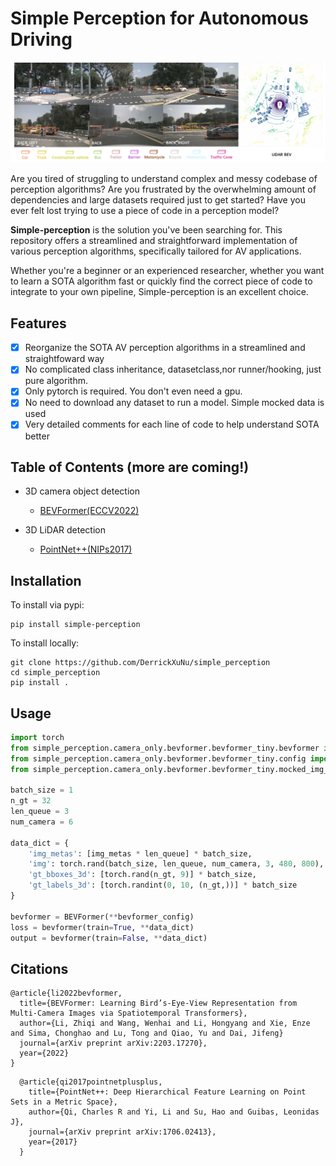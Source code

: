 # Simple Perception for Autonomous Driving
![](imgs/example.png)

Are you tired of struggling to understand complex and messy codebase of perception algorithms? Are you frustrated by the overwhelming amount of dependencies and large datasets required just to get started? Have you ever felt lost trying to use a piece of code in a perception model?

**Simple-perception** is the solution you've been searching for. This repository offers a streamlined and straightforward implementation of various perception algorithms, specifically tailored for AV applications. 

Whether you're a beginner or an experienced researcher, whether you want to learn a SOTA algorithm fast or quickly find the correct piece of code to
integrate to your own pipeline, Simple-perception is an excellent choice.

## Features
- [x] Reorganize the SOTA AV perception algorithms in a streamlined and straightfoward way
- [x] No complicated class inheritance, datasetclass,nor runner/hooking, just pure algorithm. 
- [x] Only pytorch is required. You don't even need a gpu.
- [x] No need to download any dataset to run a model. Simple mocked data is used
- [x] Very detailed comments for each line of code to help understand SOTA better

## Table of Contents (more are coming!)
- 3D camera object detection
  - [BEVFormer(ECCV2022)](https://arxiv.org/abs/2203.17270)
    
- 3D LiDAR detection
  - [PointNet++(NIPs2017)](https://arxiv.org/abs/1706.02413)
    
## Installation
To install via pypi:
```commandline
pip install simple-perception
```
To install locally:
```commandline
git clone https://github.com/DerrickXuNu/simple_perception
cd simple_perception
pip install .
```

## Usage
```python
import torch
from simple_perception.camera_only.bevformer.bevformer_tiny.bevformer import BEVFormer
from simple_perception.camera_only.bevformer.bevformer_tiny.config import bevformer_config
from simple_perception.camera_only.bevformer.bevformer_tiny.mocked_img_meta import img_metas 

batch_size = 1
n_gt = 32
len_queue = 3
num_camera = 6

data_dict = {
    'img_metas': [img_metas * len_queue] * batch_size,
    'img': torch.rand(batch_size, len_queue, num_camera, 3, 480, 800),
    'gt_bboxes_3d': [torch.rand(n_gt, 9)] * batch_size,
    'gt_labels_3d': [torch.randint(0, 10, (n_gt,))] * batch_size
}

bevformer = BEVFormer(**bevformer_config)
loss = bevformer(train=True, **data_dict)
output = bevformer(train=False, **data_dict)

```

## Citations
```shell
@article{li2022bevformer,
  title={BEVFormer: Learning Bird’s-Eye-View Representation from Multi-Camera Images via Spatiotemporal Transformers},
  author={Li, Zhiqi and Wang, Wenhai and Li, Hongyang and Xie, Enze and Sima, Chonghao and Lu, Tong and Qiao, Yu and Dai, Jifeng}
  journal={arXiv preprint arXiv:2203.17270},
  year={2022}
}
```

```shell
  @article{qi2017pointnetplusplus,
    title={PointNet++: Deep Hierarchical Feature Learning on Point Sets in a Metric Space},
    author={Qi, Charles R and Yi, Li and Su, Hao and Guibas, Leonidas J},
    journal={arXiv preprint arXiv:1706.02413},
    year={2017}
  }
```